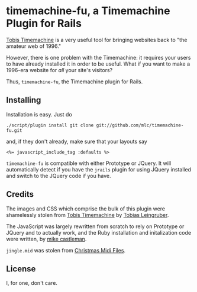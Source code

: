 timemachine-fu, a Timemachine Plugin for Rails
==============================================

[Tobis Timemachine](http://timemachine.6x.to/) is a very useful tool
for bringing websites back to "the amateur web of 1996."

However, there is one problem with the Timemachine: it requires your
users to have already installed it in order to be useful. What if you
want to make a 1996-era website for *all* your site's visitors?

Thus, `timemachine-fu`, the Timemachine plugin for Rails.


Installing
----------

Installation is easy. Just do

    ./script/plugin install git clone git://github.com/mlc/timemachine-fu.git

and, if they don't already, make sure that your layouts say

    <%= javascript_include_tag :defaults %>

`timemachine-fu` is compatible with either Prototype or JQuery. It
will automatically detect if you have the `jrails` plugin for using
JQuery installed and switch to the JQuery code if you have.


Credits
-------

The images and CSS which comprise the bulk of this plugin were
shamelessly stolen from [Tobis Timemachine](http://timemachine.6x.to/)
by [Tobias Leingruber](http://www.tobi-x.com).

The JavaScript was largely rewritten from scratch to rely on Prototype
or JQuery and to actually work, and the Ruby installation and
initalization code were written, by [mike castleman](http://vermicel.li).

`jingle.mid` was stolen from [Christmas Midi
Files](http://www.fortunecity.com/roswell/wells/6/XMAS1.HTM).


License
-------

I, for one, don't care.

